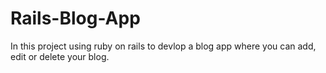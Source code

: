 # Rails-Blog-App
In this project using ruby on rails to devlop a blog app where you can add, edit or delete your blog.
